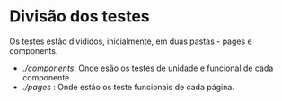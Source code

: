 # Divisão dos testes

Os testes estão divididos, inicialmente, em duas pastas - pages e components.

- *./components*: Onde esão os testes de unidade e funcional de cada componente.
- *./pages* : Onde estão os teste funcionais de cada página.